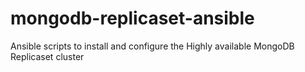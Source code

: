 # mongodb-replicaset-ansible
Ansible scripts to install and configure the Highly available MongoDB Replicaset cluster
